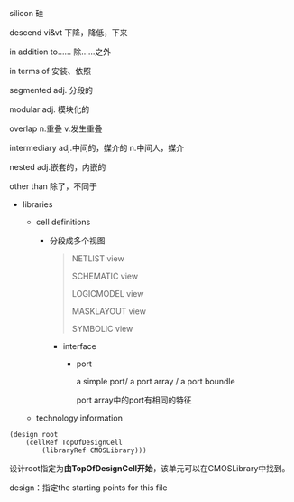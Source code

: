 silicon 硅

descend vi&vt 下降，降低，下来

in addition to…… 除……之外

in terms of 安装、依照

segmented adj. 分段的

modular adj. 模块化的

overlap n.重叠 v.发生重叠

intermediary adj.中间的，媒介的 n.中间人，媒介

nested adj.嵌套的，内嵌的

other than 除了，不同于



* libraries

  * cell definitions

    * 分段成多个视图

      >NETLIST view
      >
      >SCHEMATIC view
      >
      >LOGICMODEL view
      >
      >MASKLAYOUT view
      >
      >SYMBOLIC view
      * interface

        * port

          a simple port/ a port array / a port boundle

          port array中的port有相同的特征

    

  * technology information







```edif
(design root
	(cellRef TopOfDesignCell
		(libraryRef CMOSLibrary)))
```

设计root指定为**由TopOfDesignCell开始**，该单元可以在CMOSLibrary中找到。

design：指定the starting points for this file
